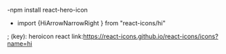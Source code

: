 -npm install react-hero-icon
- import {HiArrowNarrowRight } from "react-icons/hi"

<Icon icon="paper-clip" />;
(key): heroicon react
link:https://react-icons.github.io/react-icons/icons?name=hi